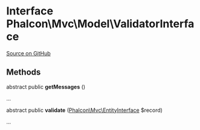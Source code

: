 # Interface **Phalcon\\Mvc\\Model\\ValidatorInterface**

<a href="https://github.com/phalcon/cphalcon/blob/master/phalcon/mvc/model/validatorinterface.zep" class="btn btn-default btn-sm">Source on GitHub</a>

## Methods

abstract public **getMessages** ()

...

abstract public **validate** ([Phalcon\Mvc\EntityInterface](/[[language]]/[[version]]/api/Phalcon_Mvc_EntityInterface) $record)

...